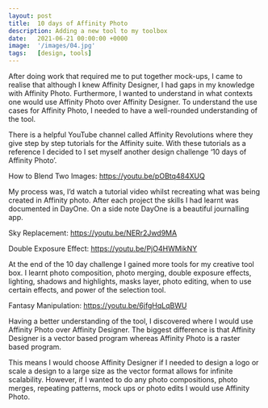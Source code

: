 ```yaml
---
layout: post
title:  10 days of Affinity Photo
description: Adding a new tool to my toolbox
date:   2021-06-21 00:00:00 +0000
image:  '/images/04.jpg'
tags:   [design, tools]
---
```


After doing work that required me to put together mock-ups, I came to realise that although I knew Affinity Designer, I had gaps in my knowledge with Affinity Photo. Furthermore, I wanted to understand in what contexts one would use Affinity Photo over Affinity Designer. To understand the use cases for Affinity Photo, I needed to have a well-rounded understanding of the tool. 

There is a helpful YouTube channel called Affinity Revolutions where they give step by step tutorials for the Affinity suite. With these tutorials as a reference I decided to I set myself another design challenge ‘10 days of Affinity Photo’.


How to Blend Two Images: https://youtu.be/pOBtq484XUQ

My process was, I’d watch a tutorial video whilst recreating what was being created in Affinity photo. After each project the skills I had learnt was documented in DayOne. On a side note DayOne is a beautiful journalling app. 


Sky Replacement: https://youtu.be/NERr2Jwd9MA


Double Exposure Effect: https://youtu.be/PjO4HWMikNY

At the end of the 10 day challenge I gained more tools for my creative tool box. I learnt photo composition, photo merging, double exposure effects, lighting, shadows and highlights, masks layer, photo editing, when to use certain effects, and power of the selection tool. 


Fantasy Manipulation: https://youtu.be/6jfgHqLqBWU

Having a better understanding of the tool, I discovered where I would use Affinity Photo over Affinity Designer. The biggest difference is that Affinity Designer is a vector based program whereas Affinity Photo is a raster based program. 

This means I would choose Affinity Designer if I needed to design a logo or scale a design to a large size as the vector format allows for infinite scalability. However, if I wanted to do any photo compositions, photo merges, repeating patterns, mock ups or photo edits I would use Affinity Photo. 